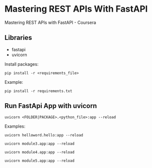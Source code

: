 # Mastering REST APIs With FastAPI

Mastering REST APIs with FastAPI - Coursera

## Libraries

- fastapi
- uvicorn

Install packages:

```
pip install -r <requirements_file>
```

Example:

```
pip install -r requirements.txt
```

## Run FastApi App with uvicorn

```
uvicorn <FOLDER|PACKAGE>.<python_file>:app --reload
```

Examples:

```
uvicorn helloword.hello:app --reload
```

```
uvicorn module3.app:app --reload
```

```
uvicorn module4.app:app --reload
```

```
uvicorn module5.app:app --reload
```

